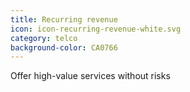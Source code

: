 ```yaml
---
title: Recurring revenue
icon: icon-recurring-revenue-white.svg
category: telco
background-color: CA0766
---
```


Offer high-value services without risks